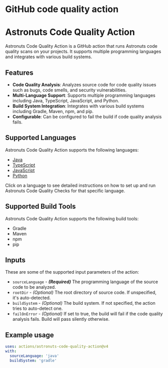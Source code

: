 # GitHub code quality action

# Astronuts Code Quality Action

Astronuts Code Quality Action is a GitHub action that runs Astronuts code quality scans on your projects. It supports multiple programming languages and integrates with various build systems.

## Features

- **Code Quality Analysis**: Analyzes source code for code quality issues such as bugs, code smells, and security vulnerabilities.
- **Multi-Language Support**: Supports multiple programming languages including Java, TypeScript, JavaScript, and Python.
- **Build System Integration**: Integrates with various build systems including Gradle, Maven, npm, and pip.
- **Configurable**: Can be configured to fail the build if code quality analysis fails.

## Supported Languages

Astronuts Code Quality Action supports the following languages:

- [Java](Java.md)
- [TypeScript](Typescript.md)
- [JavaScript](Javascript.md)
- [Python](Python.md)

Click on a language to see detailed instructions on how to set up and run Astronuts Code Quality Checks for that specific language.

## Supported Build Tools

Astronuts Code Quality Action supports the following build tools:

- Gradle
- Maven
- npm
- pip

## Inputs

These are some of the supported input parameters of the action:

- `sourceLanguage` - **_(Required)_** The programming language of the source code to be analyzed.
- `rootDir` - _(Optional)_ The root directory of source code. If unspecified, it's auto-detected.
- `buildSystem` - _(Optional)_ The build system. If not specified, the action tries to auto-detect one.
- `failOnError` - _(Optional)_ If set to true, the build will fail if the code quality analysis fails. Build will pass silently otherwise.

## Example usage

```yaml
uses: actions/astronuts-code-quality-action@v4
with:
  sourceLanguage: 'java'
  buildSystem: 'gradle'